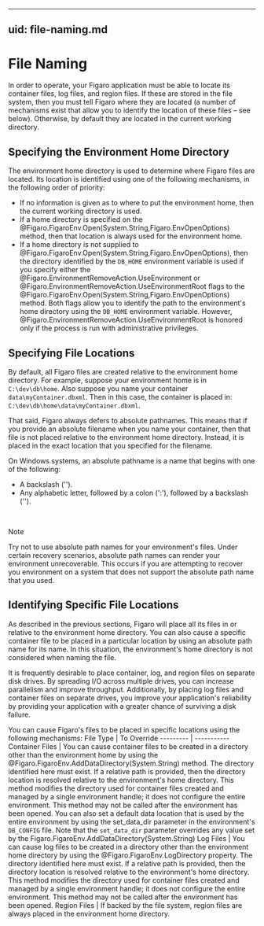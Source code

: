 ---
uid: file-naming.md
--

# File Naming

In order to operate, your Figaro application must be able to locate its container files, log files, and region files. If these are stored in the file system, then you must tell Figaro where they are located (a number of mechanisms exist that allow you to identify the location of these files – see below). Otherwise, by default they are located in the current working directory.



## Specifying the Environment Home Directory

The environment home directory is used to determine where Figaro files are located. Its location is identified using one of the following mechanisms, in the following order of priority:

* If no information is given as to where to put the environment home, then the current working directory is used.
* If a home directory is specified on the @Figaro.FigaroEnv.Open(System.String,Figaro.EnvOpenOptions) method, then that location is always used for the environment home.
* If a home directory is not supplied to @Figaro.FigaroEnv.Open(System.String,Figaro.EnvOpenOptions), then the directory identified by the `DB_HOME` environment variable is used if you specify either the @Figaro.EnvironmentRemoveAction.UseEnvironment or @Figaro.EnvironmentRemoveAction.UseEnvironmentRoot flags to the @Figaro.FigaroEnv.Open(System.String,Figaro.EnvOpenOptions) method. Both flags allow you to identify the path to the environment's home directory using the `DB_HOME` environment variable. However, @Figaro.EnvironmentRemoveAction.UseEnvironmentRoot is honored only if the process is run with administrative privileges.

## Specifying File Locations

By default, all Figaro files are created relative to the environment home directory. For example, suppose your environment home is in `C:\dev\db\home`. Also suppose you name your container `data\myContainer.dbxml`. Then in this case, the container is placed in: `C:\dev\db\home\data\myContainer.dbxml`.

That said, Figaro always defers to absolute pathnames. This means that if you provide an absolute filename when you name your container, then that file is not placed relative to the environment home directory. Instead, it is placed in the exact location that you specified for the filename.


On Windows systems, an absolute pathname is a name that begins with one of the following:

* A backslash ('\').
* Any alphabetic letter, followed by a colon (':'), followed by a backslash ('\').</li></ul>&nbsp;

>[!NOTE]
>Try not to use absolute path names for your environment's files. Under certain recovery scenarios, absolute path names can render your environment unrecoverable. This occurs if you are attempting to recover you environment on a system that does not support the absolute path name that you used.

## Identifying Specific File Locations

As described in the previous sections, Figaro will place all its files in or relative to the environment home directory. You can also cause a specific container file to be placed in a particular location by using an absolute path name for its name. In this situation, the environment's home directory is not considered when naming the file.


It is frequently desirable to place container, log, and region files on separate disk drives. By spreading I/O across multiple drives, you can increase parallelism and improve throughput. Additionally, by placing log files and container files on separate drives, you improve your application's reliability by providing your application with a greater chance of surviving a disk failure.


You can cause Figaro's files to be placed in specific locations using the following mechanisms:
File Type | To Override
--------- | -----------
Container Files | You can cause container files to be created in a directory other than the environment home by using the @Figaro.FigaroEnv.AddDataDirectory(System.String) method. The directory identified here must exist. If a relative path is provided, then the directory location is resolved relative to the environment's home directory. This method modifies the directory used for container files created and managed by a single environment handle; it does not configure the entire environment. This method may not be called after the environment has been opened. You can also set a default data location that is used by the entire environment by using the set_data_dir parameter in the environment's `DB_CONFIG` file. Note that the `set_data_dir` parameter overrides any value set by the Figaro.FigaroEnv.AddDataDirectory(System.String) 
Log Files | You can cause log files to be created in a directory other than the environment home directory by using the @Figaro.FigaroEnv.LogDirectory property. The directory identified here must exist. If a relative path is provided, then the directory location is resolved relative to the environment's home directory. This method modifies the directory used for container files created and managed by a single environment handle; it does not configure the entire environment. This method may not be called after the environment has been opened.
Region Files | If backed by the file system, region files are always placed in the environment home directory.

